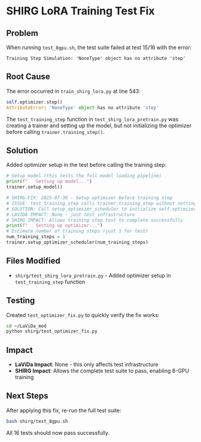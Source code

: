 # SHIRG LoRA Training Test Fix

## Problem
When running `test_8gpu.sh`, the test suite failed at test 15/16 with the error:
```
Training Step Simulation: 'NoneType' object has no attribute 'step'
```

## Root Cause
The error occurred in `train_shirg_lora.py` at line 543:
```python
self.optimizer.step()
AttributeError: 'NoneType' object has no attribute 'step'
```

The `test_training_step` function in `test_shirg_lora_pretrain.py` was creating a trainer and setting up the model, but not initializing the optimizer before calling `trainer.training_step()`.

## Solution
Added optimizer setup in the test before calling the training step:

```python
# Setup model (this tests the full model loading pipeline)
print(f"   Setting up model...")
trainer.setup_model()

# SHIRG-FIX: 2025-07-30 - Setup optimizer before training step
# ISSUE: test_training_step calls trainer.training_step without setting up optimizer
# SOLUTION: Call setup_optimizer_scheduler to initialize self.optimizer
# LAVIDA IMPACT: None - just test infrastructure
# SHIRG IMPACT: Allows training step test to complete successfully
print(f"   Setting up optimizer...")
# Estimate number of training steps (just 1 for test)
num_training_steps = 1
trainer.setup_optimizer_scheduler(num_training_steps)
```

## Files Modified
- `shirg/test_shirg_lora_pretrain.py` - Added optimizer setup in `test_training_step` function

## Testing
Created `test_optimizer_fix.py` to quickly verify the fix works:
```bash
cd ~/LaViDa_mod
python shirg/test_optimizer_fix.py
```

## Impact
- **LaViDa Impact**: None - this only affects test infrastructure
- **SHIRG Impact**: Allows the complete test suite to pass, enabling 8-GPU training

## Next Steps
After applying this fix, re-run the full test suite:
```bash
bash shirg/test_8gpu.sh
```

All 16 tests should now pass successfully.